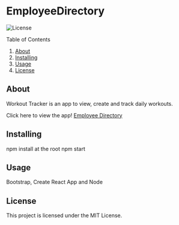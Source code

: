 # EmployeeDirectory 
 ![License](https://img.shields.io/badge/License-MIT-yellow.svg)

  Table of Contents
  1. [About](#about)
  2. [Installing](#installing)
  3. [Usage](#usage)
  4. [License](#license)
 

  ## About
  Workout Tracker is an app to view, create and track daily workouts. 
  
  Click here to view the app! [Employee Directory](https://sbhwang23.github.io/employeeDirectory/)

  ## Installing
  npm install at the root
  npm start 

  ## Usage
  Bootstrap, Create React App and Node

  ## License 
  This project is licensed under the MIT License.

